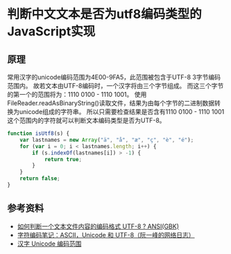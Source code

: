 # 判断中文文本是否为utf8编码类型的JavaScript实现



## 原理

常用汉字的unicode编码范围为4E00-9FA5，此范围被包含于UTF-8 3字节编码范围内。
	故若文本由UTF-8编码时，一个汉字将由三个字节组成。
	而这三个字节的第一个的范围将为：1110 0100 - 1110 1001。
	使用FileReader.readAsBinaryString()读取文件，结果为由每个字节的二进制数据转换为unicode组成的字符串。
	所以只需要检查结果是否含有1110 0100 - 1110 1001这个范围内的字符就可以判断文本编码类型是否为UTF-8。
```javascript
function isUtf8(s) {
	var lastnames = new Array("ä", "å", "æ", "ç", "è", "é");
	for (var i = 0; i < lastnames.length; i++) {
		if (s.indexOf(lastnames[i]) > -1) {
			return true;
		}
	}
	return false;
}
```



## 参考资料

 - [如何判断一个文本文件内容的编码格式 UTF-8 ? ANSI(GBK)](https://blog.csdn.net/jiangqin115/article/details/42684017)
 - [字符编码笔记：ASCII，Unicode 和 UTF-8（阮一峰的网络日志）](http://www.ruanyifeng.com/blog/2007/10/ascii_unicode_and_utf-8.html)
 - [汉字 Unicode 编码范围](https://www.qqxiuzi.cn/zh/hanzi-unicode-bianma.php)
